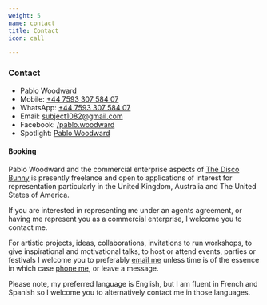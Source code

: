 ```yaml
---
weight: 5
name: contact
title: Contact
icon: call

---
```


### Contact

<div class=tl itemscope itemtype="http://schema.org/Person" itemid="https://pablowoodward.com">
<ul class="list pa0">
  <li class=ml0><span itemprop="name" class=dn>Pablo Woodward</span></li>
  <li class=ml0><span itemprop="telephone">Mobile: <a href="tel:+44759330758407" content="+44759330758407">+44&nbsp;7593 307&nbsp;584&nbsp;07</a></span>
</li>
  <li class=ml0>
    <!--itemprop="contactOption"-->
    <span>WhatsApp: <a href="intent://send/44759330758407#Intent;scheme=smsto;package=com.whatsapp;action=android.intent.action.SENDTO;end">+44&nbsp;7593 307&nbsp;584&nbsp;07</a></span>
  </li>

  <li class=ml0>
    <span itemprop="email">Email: <a href="mailto:subject1082@gmail.com?subject=Seen%20PabloWoodward.com&body=Hi%20Pablo,%0D%0A%20%20%20%20">subject1082@gmail.com</a></span>
  </li>

  <li class=ml0>
    <!--itemprop="facebook"-->
    <span>Facebook: <a href="https://www.facebook.com/pablo.woodward">/pablo.woodward</a></span>
  </li>

  <li class=ml0>
    <span itemprop="url">Spotlight: <a href="https://www.spotlight.com/interactive/cv/7015-6725-9646">Pablo Woodward</a></span>
  </li>
  <!--<li class=ml0><span itemprop="url">Vimeo: <a href="https://vimeo.com/132351634">Reel, June 2015</a></span></li>-->
</ul>
</div>

#### Booking

Pablo Woodward and the commercial enterprise aspects of [The Disco Bunny](https://thediscobunny.com/) is presently freelance and open to applications of interest for representation particularly in the United Kingdom, Australia and The United States of America.

If you are interested in representing me under an agents agreement, or having me represent you as a commercial enterprise, I welcome you to contact me.

For artistic projects, ideas, collaborations, invitations to run workshops, to give inspirational and motivational talks, to host or attend events, parties or festivals I welcome you to preferably [email me](mailto:pablo@pablowoodward.com?subject=Seen%20PabloWoodward.com&body=Hi%20Pablo,%0D%0A%20%20%20%20) unless time is of the essence in which case [phone me](tel:+44759330758407), or leave a message.

Please note, my preferred language is English, but I am fluent in French and Spanish so I welcome you to alternatively contact me in those languages.

<!-- Email: [pablo@pablowoodward.com](mailto:pablo@pablowoodward.com?subject=Seen%20PabloWoodward.com&body=Hi%20Pablo,%0D%0A%20%20%20%20)
 -->
